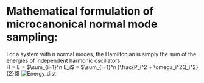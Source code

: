 # Mathematical formulation of microcanonical normal mode sampling:
For a system with n normal modes, the Hamiltonian is simply the sum of the ehergies of independent harmonic oscillators:\
                                        H =  E = $\sum_{i=1}^n E_i$ = $\sum_{i=1}^n [\frac{P_i^2 + \omega_i^2Q_i^2}{2}]$
![Energy_dist](https://github.com/atomicadi/Energy-value-distribution/assets/147025377/17bb5b6c-3675-44b6-839d-2b7a0c467df4)
